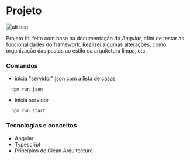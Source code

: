 # Projeto

![alt text](/home/patric/Projects/angular/first-app-lesson-00/src/assets/homes-project.png)

Projeto foi feito com base na documentação do _Angular_, afim de testar as funcionalidades
do framework.
Realizei algumas alterações, como organização das pastas ao estilo da arquitetura limpa, etc.

### Comandos

- inicia "servidor" json com a lista de casas

```
  npm run json
```

- inicia servidor

```
  npm run start
```

### Tecnologias e conceitos

- Angular
- Typescript
- Princípios de Clean Arquitecture
